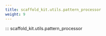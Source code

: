 ```yaml
---
title: scaffold_kit.utils.pattern_processor
weight: 9
---
```


::: scaffold_kit.utils.pattern_processor
